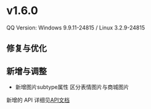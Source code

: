 # v1.6.0

QQ Version: Windows 9.9.11-24815 / Linux 3.2.9-24815

## 修复与优化


## 新增与调整
* 新增图片subtype属性 区分表情图片与商城图片

新增的 API 详细见[API文档](https://napneko.github.io/zh-CN/develop/extends_api)
